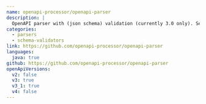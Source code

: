 ```yaml
---
name: openapi-processor/openapi-parser
description: |
  OpenAPI parser with (json schema) validation (currently 3.0 only). Separate apis for OpenAPI 3.0 & 3.1. Easily get resolved $ref objects. Pluggable document reader & json/yaml converter. Minimal dependencies.
categories:
  - parsers
  - schema-validators
link: https://github.com/openapi-processor/openapi-parser
languages:
  java: true
github: https://github.com/openapi-processor/openapi-parser
openApiVersions:
  v2: false
  v3: true
  v3_1: true
  v4: false
---
```

